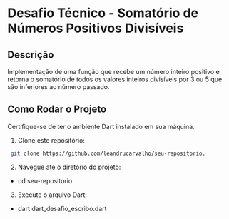 # Desafio Técnico - Somatório de Números Positivos Divisíveis

## Descrição
Implementação de uma função que recebe um número inteiro positivo e retorna o somatório de todos os valores inteiros divisíveis por 3 ou 5 que são inferiores ao número passado.

## Como Rodar o Projeto

Certifique-se de ter o ambiente Dart instalado em sua máquina.

1. Clone este repositório:

```bash
 git clone https://github.com/leandrucarvalho/seu-repositorio.
```

2. Navegue até o diretório do projeto:
   
- cd seu-repositorio

3. Execute o arquivo Dart:
   
- dart dart_desafio_escribo.dart

